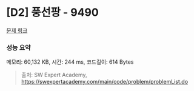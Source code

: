 # [D2] 풍선팡 - 9490 

[문제 링크](https://swexpertacademy.com/main/code/problem/problemDetail.do?contestProbId=AXAerAPaVXMDFARP) 

### 성능 요약

메모리: 60,132 KB, 시간: 244 ms, 코드길이: 614 Bytes



> 출처: SW Expert Academy, https://swexpertacademy.com/main/code/problem/problemList.do